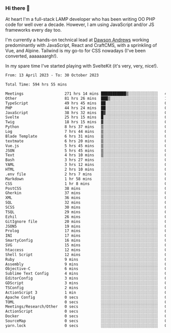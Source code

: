 ### Hi there 👋

<!--
**JamesNock/JamesNock** is a ✨ _special_ ✨ repository because its `README.md` (this file) appears on your GitHub profile.

Here are some ideas to get you started:

- 🔭 I’m currently working on ...
- 🌱 I’m currently learning ...
- 👯 I’m looking to collaborate on ...
- 🤔 I’m looking for help with ...
- 💬 Ask me about ...
- 📫 How to reach me: ...
- 😄 Pronouns: ...
- ⚡ Fun fact: ...
-->
At heart I'm a full-stack LAMP developer who has been writing OO PHP code for well over a decade. However, I am using JavaScript and/or JS frameworks every day too.

I'm currently a hands-on technical lead at [Dawson Andrews](https://www.dawsonandrews.com/) working predominantly with JavaScript, React and CraftCMS, with a sprinkling of Vue, and Alpine. Tailwind is my go-to for CSS nowadays (I've been converted, aaaaaaargh!).

In my spare time I've started playing with SvelteKit (it's very, very, nice!).

<!--START_SECTION:waka-->

```txt
From: 13 April 2023 - To: 30 October 2023

Total Time: 594 hrs 55 mins

Meetings                  271 hrs 14 mins ███████████▒░░░░░░░░░░░░░   45.61 %
Other                     81 hrs 26 mins  ███▒░░░░░░░░░░░░░░░░░░░░░   13.70 %
TypeScript                49 hrs 45 mins  ██░░░░░░░░░░░░░░░░░░░░░░░   08.37 %
PHP                       44 hrs 24 mins  ██░░░░░░░░░░░░░░░░░░░░░░░   07.47 %
JavaScript                38 hrs 32 mins  █▓░░░░░░░░░░░░░░░░░░░░░░░   06.48 %
Svelte                    25 hrs 15 mins  █░░░░░░░░░░░░░░░░░░░░░░░░   04.25 %
Twig                      18 hrs 15 mins  ▓░░░░░░░░░░░░░░░░░░░░░░░░   03.07 %
Python                    8 hrs 37 mins   ▒░░░░░░░░░░░░░░░░░░░░░░░░   01.45 %
Log                       7 hrs 44 mins   ▒░░░░░░░░░░░░░░░░░░░░░░░░   01.30 %
Blade Template            6 hrs 31 mins   ▒░░░░░░░░░░░░░░░░░░░░░░░░   01.10 %
textmate                  6 hrs 20 mins   ▒░░░░░░░░░░░░░░░░░░░░░░░░   01.07 %
Vue.js                    5 hrs 45 mins   ▒░░░░░░░░░░░░░░░░░░░░░░░░   00.97 %
JSON                      5 hrs 45 mins   ▒░░░░░░░░░░░░░░░░░░░░░░░░   00.97 %
Text                      4 hrs 10 mins   ▒░░░░░░░░░░░░░░░░░░░░░░░░   00.70 %
Bash                      3 hrs 27 mins   ░░░░░░░░░░░░░░░░░░░░░░░░░   00.58 %
YAML                      3 hrs 12 mins   ░░░░░░░░░░░░░░░░░░░░░░░░░   00.54 %
HTML                      2 hrs 10 mins   ░░░░░░░░░░░░░░░░░░░░░░░░░   00.37 %
.env file                 2 hrs 7 mins    ░░░░░░░░░░░░░░░░░░░░░░░░░   00.36 %
Markdown                  1 hr 58 mins    ░░░░░░░░░░░░░░░░░░░░░░░░░   00.33 %
CSS                       1 hr 8 mins     ░░░░░░░░░░░░░░░░░░░░░░░░░   00.19 %
PostCSS                   38 mins         ░░░░░░░░░░░░░░░░░░░░░░░░░   00.11 %
Gherkin                   37 mins         ░░░░░░░░░░░░░░░░░░░░░░░░░   00.11 %
XML                       36 mins         ░░░░░░░░░░░░░░░░░░░░░░░░░   00.10 %
SQL                       32 mins         ░░░░░░░░░░░░░░░░░░░░░░░░░   00.09 %
SCSS                      30 mins         ░░░░░░░░░░░░░░░░░░░░░░░░░   00.08 %
TSQL                      29 mins         ░░░░░░░░░░░░░░░░░░░░░░░░░   00.08 %
Ezhil                     26 mins         ░░░░░░░░░░░░░░░░░░░░░░░░░   00.07 %
GitIgnore file            20 mins         ░░░░░░░░░░░░░░░░░░░░░░░░░   00.06 %
JSON5                     19 mins         ░░░░░░░░░░░░░░░░░░░░░░░░░   00.05 %
Prolog                    17 mins         ░░░░░░░░░░░░░░░░░░░░░░░░░   00.05 %
INI                       17 mins         ░░░░░░░░░░░░░░░░░░░░░░░░░   00.05 %
SmartyConfig              16 mins         ░░░░░░░░░░░░░░░░░░░░░░░░░   00.05 %
SVG                       15 mins         ░░░░░░░░░░░░░░░░░░░░░░░░░   00.04 %
htaccess                  12 mins         ░░░░░░░░░░░░░░░░░░░░░░░░░   00.04 %
Shell Script              12 mins         ░░░░░░░░░░░░░░░░░░░░░░░░░   00.03 %
Ruby                      9 mins          ░░░░░░░░░░░░░░░░░░░░░░░░░   00.03 %
Assembly                  9 mins          ░░░░░░░░░░░░░░░░░░░░░░░░░   00.03 %
Objective-C               6 mins          ░░░░░░░░░░░░░░░░░░░░░░░░░   00.02 %
Sublime Text Config       4 mins          ░░░░░░░░░░░░░░░░░░░░░░░░░   00.01 %
EditorConfig              3 mins          ░░░░░░░░░░░░░░░░░░░░░░░░░   00.01 %
GDScript                  3 mins          ░░░░░░░░░░░░░░░░░░░░░░░░░   00.01 %
TSConfig                  2 mins          ░░░░░░░░░░░░░░░░░░░░░░░░░   00.01 %
ActionScript 3            1 min           ░░░░░░░░░░░░░░░░░░░░░░░░░   00.00 %
Apache Config             0 secs          ░░░░░░░░░░░░░░░░░░░░░░░░░   00.00 %
TOML                      0 secs          ░░░░░░░░░░░░░░░░░░░░░░░░░   00.00 %
Meetings/Research/Other   0 secs          ░░░░░░░░░░░░░░░░░░░░░░░░░   00.00 %
ActionScript              0 secs          ░░░░░░░░░░░░░░░░░░░░░░░░░   00.00 %
Docker                    0 secs          ░░░░░░░░░░░░░░░░░░░░░░░░░   00.00 %
SourceMap                 0 secs          ░░░░░░░░░░░░░░░░░░░░░░░░░   00.00 %
yarn.lock                 0 secs          ░░░░░░░░░░░░░░░░░░░░░░░░░   00.00 %
```

<!--END_SECTION:waka-->
